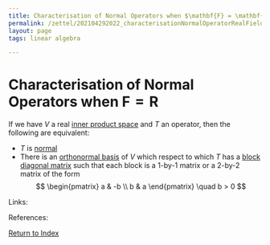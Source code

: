 ```yaml
---
title: Characterisation of Normal Operators when $\mathbf{F} = \mathbf{R}$
permalink: /zettel/202104292022_characterisationNormalOperatorRealField
layout: page
tags: linear algebra

---
```

# Characterisation of Normal Operators when $\mathbf{F} = \mathbf{R}$

If we have $V$ a real [inner product space](202102141708_innerProductSpace) and $T$ an operator, then the following 
are equivalent:
- $T$ is [normal](202102162200_normalOperatorDefinition)
- There is an [orthonormal basis](202102142105_orthonormalBasisDefinition) of $V$ which respect to which $T$ has 
  a [block diagonal matrix](202104241535_blockDiagonalMatrixDefinition) such that each block is a 1-by-1 matrix or a 
  2-by-2 matrix of the form
$$
\begin{pmatrix}
a & -b \\
b & a
\end{pmatrix}
\quad b > 0
$$

Links: 

References: 

[Return to Index](index)